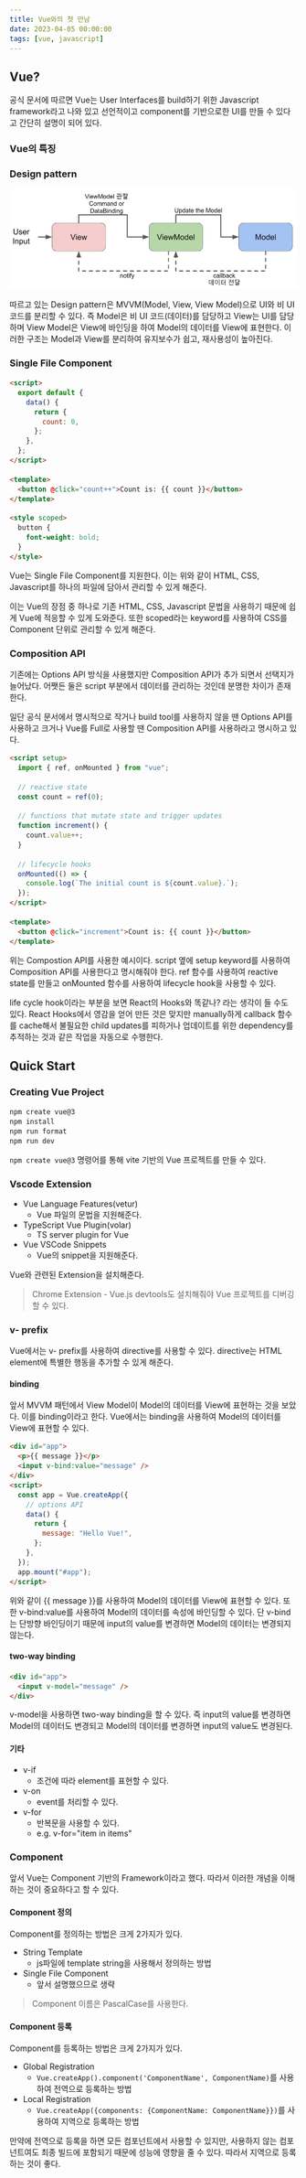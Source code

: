 ```yaml
---
title: Vue와의 첫 만남
date: 2023-04-05 00:00:00
tags: [vue, javascript]
---
```


## Vue?

공식 문서에 따르면 Vue는 User Interfaces를 build하기 위한 Javascript framework라고 나와 있고 선언적이고 component를 기반으로한 UI를 만들 수 있다고 간단히 설명이 되어 있다.

### Vue의 특징

### Design pattern

![mvvm](./imgs/2023-04-05-09-52-08.png)

따르고 있는 Design pattern은 MVVM(Model, View, View Model)으로 UI와 비 UI 코드를 분리할 수 있다. 즉 Model은 비 UI 코드(데이터)를 담당하고 View는 UI를 담당하며 View Model은 View에 바인딩을 하여 Model의 데이터를 View에 표현한다. 이러한 구조는 Model과 View를 분리하여 유지보수가 쉽고, 재사용성이 높아진다.

### Single File Component

```html
<script>
  export default {
    data() {
      return {
        count: 0,
      };
    },
  };
</script>

<template>
  <button @click="count++">Count is: {{ count }}</button>
</template>

<style scoped>
  button {
    font-weight: bold;
  }
</style>
```

Vue는 Single File Component를 지원한다. 이는 위와 같이 HTML, CSS, Javascript를 하나의 파일에 담아서 관리할 수 있게 해준다.

이는 Vue의 장점 중 하나로 기존 HTML, CSS, Javascript 문법을 사용하기 때문에 쉽게 Vue에 적응할 수 있게 도와준다. 또한 scoped라는 keyword를 사용하여 CSS를 Component 단위로 관리할 수 있게 해준다.

### Composition API

기존에는 Options API 방식을 사용했지만 Composition API가 추가 되면서 선택지가 늘어났다. 어쨋든 둘은 script 부분에서 데이터를 관리하는 것인데 분명한 차이가 존재한다.

일단 공식 문서에서 명시적으로 작거나 build tool를 사용하지 않을 땐 Options API를 사용하고 크거나 Vue를 Full로 사용할 땐 Composition API를 사용하라고 명시하고 있다.

```html
<script setup>
  import { ref, onMounted } from "vue";

  // reactive state
  const count = ref(0);

  // functions that mutate state and trigger updates
  function increment() {
    count.value++;
  }

  // lifecycle hooks
  onMounted(() => {
    console.log(`The initial count is ${count.value}.`);
  });
</script>

<template>
  <button @click="increment">Count is: {{ count }}</button>
</template>
```

위는 Compostion API를 사용한 예시이다. script 옆에 setup keyword를 사용하여 Composition API를 사용한다고 명시해줘야 한다. ref 함수를 사용하여 reactive state를 만들고 onMounted 함수를 사용하여 lifecycle hook을 사용할 수 있다.

life cycle hook이라는 부분을 보면 React의 Hooks와 똑같나? 라는 생각이 들 수도 있다. React Hooks에서 영감을 얻어 만든 것은 맞지만 manually하게 callback 함수를 cache해서 불필요한 child updates를 피하거나 업데이트를 위한 dependency를 추적하는 것과 같은 작업을 자동으로 수행한다.

## Quick Start

### Creating Vue Project

```bash
npm create vue@3
npm install
npm run format
npm run dev
```

`npm create vue@3` 명령어를 통해 vite 기반의 Vue 프로젝트를 만들 수 있다.

### Vscode Extension

- Vue Language Features(vetur)
  - Vue 파일의 문법을 지원해준다.
- TypeScript Vue Plugin(volar)
  - TS server plugin for Vue
- Vue VSCode Snippets
  - Vue의 snippet을 지원해준다.

Vue와 관련된 Extension을 설치해준다.

> Chrome Extension - Vue.js devtools도 설치해줘야 Vue 프로젝트를 디버깅할 수 있다.

### v- prefix

Vue에서는 v- prefix를 사용하여 directive를 사용할 수 있다. directive는 HTML element에 특별한 행동을 추가할 수 있게 해준다.

#### binding

앞서 MVVM 패턴에서 View Model이 Model의 데이터를 View에 표현하는 것을 보았다. 이를 binding이라고 한다. Vue에서는 binding을 사용하여 Model의 데이터를 View에 표현할 수 있다.

```html
<div id="app">
  <p>{{ message }}</p>
  <input v-bind:value="message" />
</div>
<script>
  const app = Vue.createApp({
    // options API
    data() {
      return {
        message: "Hello Vue!",
      };
    },
  });
  app.mount("#app");
</script>
```

위와 같이 {{ message }}를 사용하여 Model의 데이터를 View에 표현할 수 있다. 또한 v-bind:value를 사용하여 Model의 데이터를 속성에 바인딩할 수 있다. 단 v-bind는 단방향 바인딩이기 때문에 input의 value를 변경하면 Model의 데이터는 변경되지 않는다.

#### two-way binding

```html
<div id="app">
  <input v-model="message" />
</div>
```

v-model을 사용하면 two-way binding을 할 수 있다. 즉 input의 value를 변경하면 Model의 데이터도 변경되고 Model의 데이터를 변경하면 input의 value도 변경된다.

#### 기타

- v-if
  - 조건에 따라 element를 표현할 수 있다.
- v-on
  - event를 처리할 수 있다.
- v-for
  - 반복문을 사용할 수 있다.
  - e.g. v-for="item in items"

### Component

앞서 Vue는 Component 기반의 Framework이라고 했다. 따라서 이러한 개념을 이해하는 것이 중요하다고 할 수 있다.

#### Component 정의

Component를 정의하는 방법은 크게 2가지가 있다.

- String Template
  - js파일에 template string을 사용해서 정의하는 방법
- Single File Component
  - 앞서 설명했으므로 생략

> Component 이름은 PascalCase를 사용한다.

#### Component 등록

Component를 등록하는 방법은 크게 2가지가 있다.

- Global Registration
  - `Vue.createApp().component('ComponentName', ComponentName)`를 사용하여 전역으로 등록하는 방법
- Local Registration
  - `Vue.createApp({components: {ComponentName: ComponentName}})`를 사용하여 지역으로 등록하는 방법

만약에 전역으로 등록을 하면 모든 컴포넌트에서 사용할 수 있지만, 사용하지 않는 컴포넌트여도 최종 빌드에 포함되기 때문에 성능에 영향을 줄 수 있다. 따라서 지역으로 등록하는 것이 좋다.
